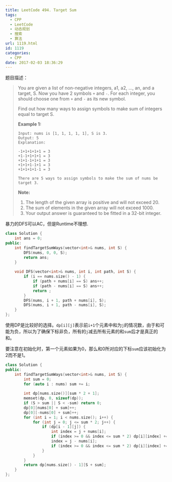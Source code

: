 ```yaml
---
title: LeetCode 494. Target Sum
tags:
  - CPP
  - LeetCode
  - 动态规划
  - 搜索
  - 算法
url: 1119.html
id: 1119
categories:
  - CPP
date: 2017-02-03 18:36:29
---
```

题目描述：

> You are given a list of non-negative integers, a1, a2, ..., an, and a target, S. Now you have 2 symbols `+` and `-`. For each integer, you should choose one from `+` and `-` as its new symbol.
>
> Find out how many ways to assign symbols to make sum of integers equal to target S.
>
> **Example 1:**
>
> ```
> Input: nums is [1, 1, 1, 1, 1], S is 3. 
> Output: 5
> Explanation: 
>
> -1+1+1+1+1 = 3
> +1-1+1+1+1 = 3
> +1+1-1+1+1 = 3
> +1+1+1-1+1 = 3
> +1+1+1+1-1 = 3
>
> There are 5 ways to assign symbols to make the sum of nums be target 3.
>
> ```
>
> **Note:**
>
> 1. The length of the given array is positive and will not exceed 20.
> 2. The sum of elements in the given array will not exceed 1000.
> 3. Your output answer is guaranteed to be fitted in a 32-bit integer.

暴力的DFS可以AC，但是Runtime不理想.

```cpp
class Solution {
    int ans = 0;
public:
    int findTargetSumWays(vector<int>& nums, int S) {
        DFS(nums, 0, 0, S);
        return ans;
    }
    
    void DFS(vector<int>& nums, int i, int path, int S) {
        if (i == nums.size() - 1) {
            if (path + nums[i] == S) ans++;
            if (path - nums[i] == S) ans++;
            return ;
        }
        DFS(nums, i + 1, path + nums[i], S);
        DFS(nums, i + 1, path - nums[i], S);
    }
};
```

使用DP是比较好的选择。`dp[i][j]`表示前`i+1`个元素中和为`j`的情况数，由于和可能为负，所以为了确保下标非负，所有的`j`减去所有元素的和`sum`后才是真正的和。

要注意在初始化时，第一个元素如果为0，那么和0所对应的下标`sum`应该初始化为2而不是1。

```cpp
class Solution {
public:
    int findTargetSumWays(vector<int>& nums, int S) {
        int sum = 0;
        for (auto i : nums) sum += i;
        
        int dp[nums.size()][sum * 2 + 1];
        memset(dp, 0, sizeof(dp));
        if (S > sum || S < -sum) return 0;
        dp[0][nums[0] + sum]++;
        dp[0][-nums[0] + sum]++;
        for (int i = 1; i < nums.size(); i++) {
            for (int j = 0; j <= sum * 2; j++) {
                if (dp[i - 1][j]) {
                    int index = j + nums[i];
                    if (index >= 0 && index <= sum * 2) dp[i][index] += dp[i - 1][j];
                    index = j - nums[i];
                    if (index >= 0 && index <= sum * 2) dp[i][index] += dp[i - 1][j];
                }
            }
        }
        return dp[nums.size() - 1][S + sum];
    }
};
```


